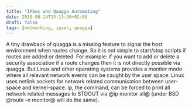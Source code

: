 ```yaml
---
title: "IPSec and Quagga Automating"
date: 2010-06-14T15:13:30+02:00
draft: false
tags: [networking, ipsec, quagga]
---
```


A tiny drawback of quagga is a missing feature to signal the host environment when
routes change. So it is not simple to start/stop scripts if routes are added or
deleted. For example: if you want to add or delete a security association if a
route changes then it is not directly possible via quagga. But Linux and other
operating systems provides a monitor mode where all relevant network events can
be caught by the user space. Linux uses netlink sockets for network related
communication between user-space and kernel-space. ip, the command, can be
forced to print all network related messages to STDOUT via @ip monitor all@
(under BSD @route -n monitor@ will do the same).


